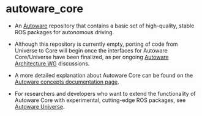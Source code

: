 # autoware_core

- An [Autoware](https://github.com/autowarefoundation/autoware) repository that contains a basic set of high-quality, stable ROS packages for autonomous driving.

- Although this repository is currently empty, porting of code from Universe to Core will begin once the interfaces for Autoware Core/Universe have been finalized, as per ongoing [Autoware Architecture WG](https://github.com/autowarefoundation/autoware/discussions?discussions_q=label%3Aarchitecture_wg) discussions.
- A more detailed explanation about Autoware Core can be found on the [Autoware concepts documentation page](https://autowarefoundation.github.io/autoware-documentation/main/design/autoware-concepts/#the-core-module).

- For researchers and developers who want to extend the functionality of Autoware Core with experimental, cutting-edge ROS packages, see [Autoware Universe](https://github.com/autowarefoundation/autoware_universe).
